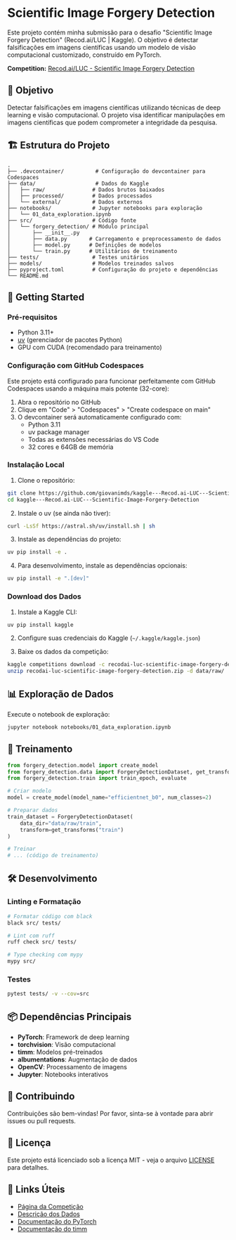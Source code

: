 # Scientific Image Forgery Detection

Este projeto contém minha submissão para o desafio "Scientific Image Forgery Detection" (Recod.ai/LUC | Kaggle). O objetivo é detectar falsificações em imagens científicas usando um modelo de visão computacional customizado, construído em PyTorch.

**Competition:** [Recod.ai/LUC - Scientific Image Forgery Detection](https://www.kaggle.com/competitions/recodai-luc-scientific-image-forgery-detection)

## 🎯 Objetivo

Detectar falsificações em imagens científicas utilizando técnicas de deep learning e visão computacional. O projeto visa identificar manipulações em imagens científicas que podem comprometer a integridade da pesquisa.

## 🏗️ Estrutura do Projeto

```
.
├── .devcontainer/          # Configuração do devcontainer para Codespaces
├── data/                   # Dados do Kaggle
│   ├── raw/               # Dados brutos baixados
│   ├── processed/         # Dados processados
│   └── external/          # Dados externos
├── notebooks/             # Jupyter notebooks para exploração
│   └── 01_data_exploration.ipynb
├── src/                   # Código fonte
│   └── forgery_detection/ # Módulo principal
│       ├── __init__.py
│       ├── data.py       # Carregamento e preprocessamento de dados
│       ├── model.py      # Definições de modelos
│       └── train.py      # Utilitários de treinamento
├── tests/                 # Testes unitários
├── models/                # Modelos treinados salvos
├── pyproject.toml         # Configuração do projeto e dependências
└── README.md

```

## 🚀 Getting Started

### Pré-requisitos

- Python 3.11+
- [uv](https://github.com/astral-sh/uv) (gerenciador de pacotes Python)
- GPU com CUDA (recomendado para treinamento)

### Configuração com GitHub Codespaces

Este projeto está configurado para funcionar perfeitamente com GitHub Codespaces usando a máquina mais potente (32-core):

1. Abra o repositório no GitHub
2. Clique em "Code" > "Codespaces" > "Create codespace on main"
3. O devcontainer será automaticamente configurado com:
   - Python 3.11
   - uv package manager
   - Todas as extensões necessárias do VS Code
   - 32 cores e 64GB de memória

### Instalação Local

1. Clone o repositório:
```bash
git clone https://github.com/giovanimds/kaggle---Recod.ai-LUC---Scientific-Image-Forgery-Detection.git
cd kaggle---Recod.ai-LUC---Scientific-Image-Forgery-Detection
```

2. Instale o uv (se ainda não tiver):
```bash
curl -LsSf https://astral.sh/uv/install.sh | sh
```

3. Instale as dependências do projeto:
```bash
uv pip install -e .
```

4. Para desenvolvimento, instale as dependências opcionais:
```bash
uv pip install -e ".[dev]"
```

### Download dos Dados

1. Instale a Kaggle CLI:
```bash
uv pip install kaggle
```

2. Configure suas credenciais do Kaggle (`~/.kaggle/kaggle.json`)

3. Baixe os dados da competição:
```bash
kaggle competitions download -c recodai-luc-scientific-image-forgery-detection
unzip recodai-luc-scientific-image-forgery-detection.zip -d data/raw/
```

## 📊 Exploração de Dados

Execute o notebook de exploração:

```bash
jupyter notebook notebooks/01_data_exploration.ipynb
```

## 🧪 Treinamento

```python
from forgery_detection.model import create_model
from forgery_detection.data import ForgeryDetectionDataset, get_transforms
from forgery_detection.train import train_epoch, evaluate

# Criar modelo
model = create_model(model_name="efficientnet_b0", num_classes=2)

# Preparar dados
train_dataset = ForgeryDetectionDataset(
    data_dir="data/raw/train",
    transform=get_transforms("train")
)

# Treinar
# ... (código de treinamento)
```

## 🛠️ Desenvolvimento

### Linting e Formatação

```bash
# Formatar código com black
black src/ tests/

# Lint com ruff
ruff check src/ tests/

# Type checking com mypy
mypy src/
```

### Testes

```bash
pytest tests/ -v --cov=src
```

## 📦 Dependências Principais

- **PyTorch**: Framework de deep learning
- **torchvision**: Visão computacional
- **timm**: Modelos pré-treinados
- **albumentations**: Augmentação de dados
- **OpenCV**: Processamento de imagens
- **Jupyter**: Notebooks interativos

## 🤝 Contribuindo

Contribuições são bem-vindas! Por favor, sinta-se à vontade para abrir issues ou pull requests.

## 📄 Licença

Este projeto está licenciado sob a licença MIT - veja o arquivo [LICENSE](LICENSE) para detalhes.

## 🔗 Links Úteis

- [Página da Competição](https://www.kaggle.com/competitions/recodai-luc-scientific-image-forgery-detection)
- [Descrição dos Dados](https://www.kaggle.com/competitions/recodai-luc-scientific-image-forgery-detection/data)
- [Documentação do PyTorch](https://pytorch.org/docs/)
- [Documentação do timm](https://timm.fast.ai/)
